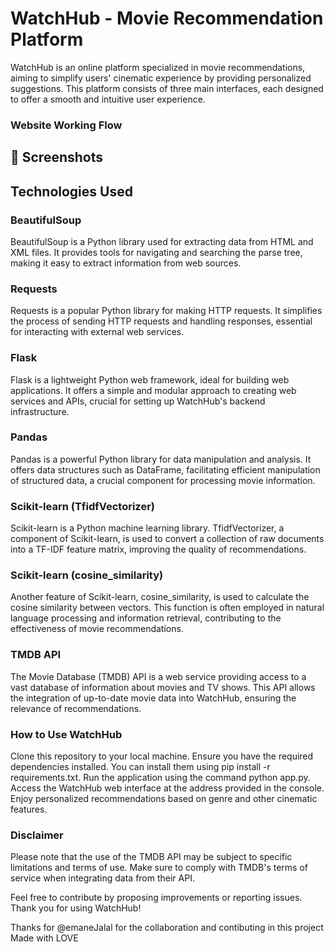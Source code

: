 # WatchHub - Movie Recommendation Platform



WatchHub is an online platform specialized in movie recommendations, aiming to simplify users' cinematic experience by providing personalized suggestions. This platform consists of three main interfaces, each designed to offer a smooth and intuitive user experience.
### Website Working Flow

## 📸 Screenshots

## Technologies Used
### BeautifulSoup
BeautifulSoup is a Python library used for extracting data from HTML and XML files. It provides tools for navigating and searching the parse tree, making it easy to extract information from web sources.

### Requests
Requests is a popular Python library for making HTTP requests. It simplifies the process of sending HTTP requests and handling responses, essential for interacting with external web services.

### Flask
Flask is a lightweight Python web framework, ideal for building web applications. It offers a simple and modular approach to creating web services and APIs, crucial for setting up WatchHub's backend infrastructure.

### Pandas
Pandas is a powerful Python library for data manipulation and analysis. It offers data structures such as DataFrame, facilitating efficient manipulation of structured data, a crucial component for processing movie information.

### Scikit-learn (TfidfVectorizer)
Scikit-learn is a Python machine learning library. TfidfVectorizer, a component of Scikit-learn, is used to convert a collection of raw documents into a TF-IDF feature matrix, improving the quality of recommendations.

### Scikit-learn (cosine_similarity)
Another feature of Scikit-learn, cosine_similarity, is used to calculate the cosine similarity between vectors. This function is often employed in natural language processing and information retrieval, contributing to the effectiveness of movie recommendations.

### TMDB API
The Movie Database (TMDB) API is a web service providing access to a vast database of information about movies and TV shows. This API allows the integration of up-to-date movie data into WatchHub, ensuring the relevance of recommendations.

### How to Use WatchHub
Clone this repository to your local machine.
Ensure you have the required dependencies installed. You can install them using pip install -r requirements.txt.
Run the application using the command python app.py.
Access the WatchHub web interface at the address provided in the console.
Enjoy personalized recommendations based on genre and other cinematic features.
### Disclaimer
Please note that the use of the TMDB API may be subject to specific limitations and terms of use. Make sure to comply with TMDB's terms of service when integrating data from their API.

Feel free to contribute by proposing improvements or reporting issues. Thank you for using WatchHub!

Thanks for @emaneJalal for the collaboration and contibuting in this project 
Made with LOVE

